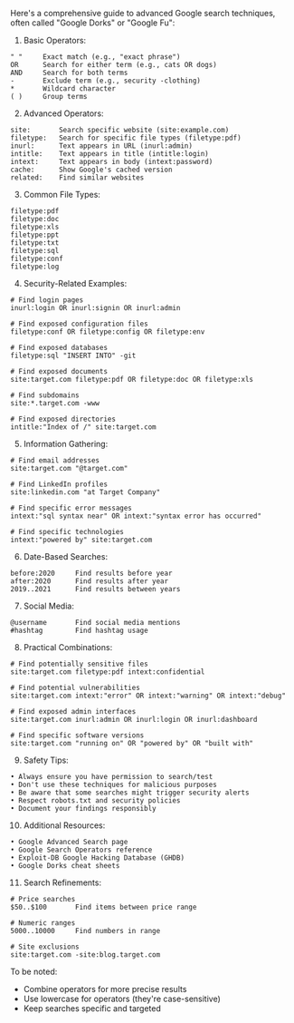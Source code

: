 Here's a comprehensive guide to advanced Google search techniques, often called "Google Dorks" or "Google Fu":

1. Basic Operators:
```
" "     Exact match (e.g., "exact phrase")
OR      Search for either term (e.g., cats OR dogs)
AND     Search for both terms
-       Exclude term (e.g., security -clothing)
*       Wildcard character
( )     Group terms
```

2. Advanced Operators:
```
site:       Search specific website (site:example.com)
filetype:   Search for specific file types (filetype:pdf)
inurl:      Text appears in URL (inurl:admin)
intitle:    Text appears in title (intitle:login)
intext:     Text appears in body (intext:password)
cache:      Show Google's cached version
related:    Find similar websites
```

3. Common File Types:
```
filetype:pdf
filetype:doc
filetype:xls
filetype:ppt
filetype:txt
filetype:sql
filetype:conf
filetype:log
```

4. Security-Related Examples:
```
# Find login pages
inurl:login OR inurl:signin OR inurl:admin

# Find exposed configuration files
filetype:conf OR filetype:config OR filetype:env

# Find exposed databases
filetype:sql "INSERT INTO" -git

# Find exposed documents
site:target.com filetype:pdf OR filetype:doc OR filetype:xls

# Find subdomains
site:*.target.com -www

# Find exposed directories
intitle:"Index of /" site:target.com
```

5. Information Gathering:
```
# Find email addresses
site:target.com "@target.com"

# Find LinkedIn profiles
site:linkedin.com "at Target Company"

# Find specific error messages
intext:"sql syntax near" OR intext:"syntax error has occurred"

# Find specific technologies
intext:"powered by" site:target.com
```

6. Date-Based Searches:
```
before:2020     Find results before year
after:2020      Find results after year
2019..2021      Find results between years
```

7. Social Media:
```
@username       Find social media mentions
#hashtag        Find hashtag usage
```

8. Practical Combinations:
```
# Find potentially sensitive files
site:target.com filetype:pdf intext:confidential

# Find potential vulnerabilities
site:target.com intext:"error" OR intext:"warning" OR intext:"debug"

# Find exposed admin interfaces
site:target.com inurl:admin OR inurl:login OR inurl:dashboard

# Find specific software versions
site:target.com "running on" OR "powered by" OR "built with"
```

9. Safety Tips:
```
• Always ensure you have permission to search/test
• Don't use these techniques for malicious purposes
• Be aware that some searches might trigger security alerts
• Respect robots.txt and security policies
• Document your findings responsibly
```

10. Additional Resources:
```
• Google Advanced Search page
• Google Search Operators reference
• Exploit-DB Google Hacking Database (GHDB)
• Google Dorks cheat sheets
```

11. Search Refinements:
```
# Price searches
$50..$100       Find items between price range

# Numeric ranges
5000..10000     Find numbers in range

# Site exclusions
site:target.com -site:blog.target.com
```

To be noted:
- Combine operators for more precise results
- Use lowercase for operators (they're case-sensitive)
- Keep searches specific and targeted
